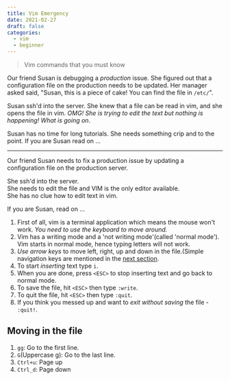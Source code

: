 ```yaml
---
title: Vim Emergency
date: 2021-02-27
draft: false
categories:
  - vim
  - beginner
---
```


> Vim commands that you must know

<!-- more -->

Our friend Susan is debugging a _production_ issue. She figured out that a
configuration file on the production needs to be updated. Her manager asked
said, "Susan, this is a piece of cake! You can find the file in `/etc/`".

Susan ssh'd into the server. She knew that a file can be read in vim, and she
opens the file in vim. _OMG! She is trying to edit the text but nothing is
happening! What is going on_.

Susan has no time for long tutorials. She needs something crip and to the point.
If you are Susan read on ...

---

Our friend Susan needs to fix a production issue by updating a configuration
file on the production server.

She ssh'd into the server.  
She needs to edit the file and VIM is the only editor available.  
She has no clue how to edit text in vim.  

If you are Susan, read on ...

1. First of all, vim is a terminal application which means the mouse won't work.
   _You need to use the keyboard to move around._
2. Vim has a writing mode and a 'not writing mode'(called 'normal mode').
   Vim starts in normal mode, hence typing letters will not work.
3. _Use arrow keys_ to move left, right, up and down in the file.(Simple
   navigation keys are mentioned in the [next section](#moving-in-the-file).
4. To start _inserting_ text type `i`.
5. When you are done, press `<ESC>` to stop inserting text and go back to normal
   mode.
6. To save the file, hit `<ESC>` then type `:write`.
7. To quit the file, hit `<ESC>` then type `:quit`.
8. If you think you messed up and want to _exit without saving_ the file - `:quit!`.

## Moving in the file

1. `gg`: Go to the first line.
2. `G`(Uppercase g): Go to the last line.
3. `Ctrl+u`: Page up
4. `Ctrl_d`: Page down
